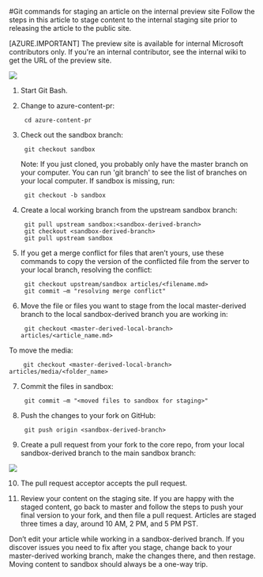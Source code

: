 <properties pageTitle="Git commands for staging an new or updated article" description="Steps for previewing new and updated articles." metaKeywords="" services="" solutions="" documentationCenter="" authors="tysonn" videoId="" scriptId="" manager="carolz" />

<tags ms.service="contributor-guide" ms.devlang="" ms.topic="article" ms.tgt_pltfrm="" ms.workload="" ms.date="01/16/2015" ms.author="tysonn" />

#Git commands for staging an article on the internal preview site
Follow the steps in this article to stage content to the internal staging site prior to releasing the article to the public site.

[AZURE.IMPORTANT] The preview site is available for internal Microsoft contributors only. If you're an internal contributor, see the internal wiki to get the URL of the preview site.

![](./media/git-commands-for-sandbox/githubcommands2.png)


1. Start Git Bash.

2. Change to azure-content-pr:

        cd azure-content-pr

3. Check out the sandbox branch:

        git checkout sandbox
        
   Note: If you just cloned, you probably only have the master branch on your computer. You can run 'git branch' to see the     list of branches on your local computer. If sandbox is missing, run:
   
        git checkout -b sandbox

4. Create a local working branch from the upstream sandbox branch:

        git pull upstream sandbox:<sandbox-derived-branch>
        git checkout <sandbox-derived-branch>
        git pull upstream sandbox

5. If you get a merge conflict for files that aren’t yours, use these commands to copy the version of the conflicted file from the server to your local branch, resolving the conflict:

        git checkout upstream/sandbox articles/<filename.md>
        git commit –m "resolving merge conflict"

6. Move the file or files you want to stage from the local master-derived branch to the local sandbox-derived branch you are working in:

        git checkout <master-derived-local-branch> articles/<article_name.md>

 To move the media:

        git checkout <master-derived-local-branch> articles/media/<folder_name>

7. Commit the files in sandbox:

        git commit –m "<moved files to sandbox for staging>"

8. Push the changes to your fork on GitHub:

        git push origin <sandbox-derived-branch>

9. Create a pull request from your fork to the core repo, from your local sandbox-derived branch to the main sandbox branch:

 ![](./media/git-commands-for-sandbox/pullrequestsandbox.png)

10. The pull request acceptor accepts the pull request.

11. Review your content on the staging site. If you are happy with the staged content, go back to master and follow the steps to push your final version to your fork, and then file a pull request. Articles are staged three times a day, around 10 AM, 2 PM, and 5 PM PST.

 Don’t edit your article while working in a sandbox-derived branch. If you discover issues you need to fix after you stage, change back to your master-derived working branch, make the changes there, and then restage. Moving content to sandbox should always be a one-way trip.




